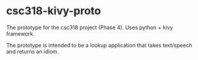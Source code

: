csc318-kivy-proto
=================

The prototype for the csc318 project (Phase 4). Uses python + kivy framework. 

The prototype is intended to be a lookup application that takes text/speech and returns an idiom.
